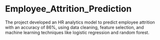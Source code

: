 # Employee_Attrition_Prediction
The project developed an HR analytics model to predict employee attrition with an accuracy of 86%, using data cleaning, feature selection, and machine learning techniques like logistic regression and random forest.
